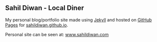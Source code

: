 ## Sahil Diwan - Local Diner ##

My personal blog/portfolio site made using [Jekyll](http://github.com/mojombo/jekyll) and hosted on [GitHub Pages](http://pages.github.com/) for [sahildiwan.github.io](http://sahildiwan.github.io).

Personal site can be seen at: www.sahildiwan.com
